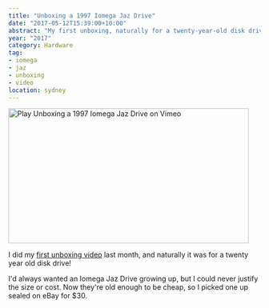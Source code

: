 ```yaml
---
title: "Unboxing a 1997 Iomega Jaz Drive"
date: "2017-05-12T15:39:00+10:00"
abstract: "My first unboxing, naturally for a twenty-year-old disk drive!"
year: "2017"
category: Hardware
tag:
- iomega
- jaz
- unboxing
- video
location: sydney
---
```

<p><a title="Play Unboxing a 1997 Iomega Jaz Drive on Vimeo" href="https://vimeo.com/217124964"><img src="https://rubenerd.com/files/2017/vimeo-634265093@1x.jpg" srcset="https://rubenerd.com/files/2017/vimeo-634265093@1x.jpg 1x, https://rubenerd.com/files/2017/vimeo-634265093@2x.jpg 2x" alt="Play Unboxing a 1997 Iomega Jaz Drive on Vimeo" style="width:480px; height:270px;" /></a></p>

I did my [first unboxing video] last month, and naturally it was for a twenty year old disk drive!

I'd always wanted an Iomega Jaz Drive growing up, but I could never justify the size or cost. Now they're old enough to be cheap, so I picked one up sealed on eBay for $30.

[first unboxing video]: https://vimeo.com/217124964

